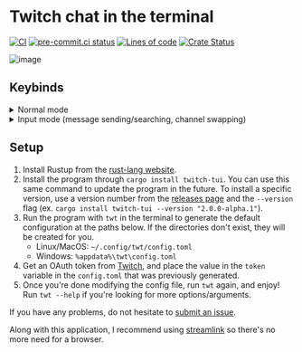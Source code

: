 # Twitch chat in the terminal

[![CI](https://github.com/Xithrius/twitch-tui/actions/workflows/ci.yml/badge.svg)](https://github.com/Xithrius/twitch-tui/actions/workflows/ci.yml)
[![pre-commit.ci status](https://results.pre-commit.ci/badge/github/Xithrius/twitch-tui/main.svg)](https://results.pre-commit.ci/latest/github/Xithrius/twitch-tui/main)
[![Lines of code](https://tokei.rs/b1/github/Xithrius/twitch-tui?category=code)](https://github.com/Xithrius/twitch-tui)
[![Crate Status](https://img.shields.io/crates/v/twitch-tui.svg)](https://crates.io/crates/twitch-tui)

![image](https://user-images.githubusercontent.com/15021300/155114244-00704633-e852-49bb-9a5a-33c623f775f8.png)

## Keybinds

<details>
  <summary>Normal mode</summary>

  <table>
  <tr>
    <td> <b>Key</b>
    <td> <b> Description</b>
  <tr>
    <td> c
    <td> Go to the chat window chat.
  <tr>
    <td> i
    <td> Enter message input mode for sending messages. Exit this mode with `Esc`.
  <tr>
    <td> ?
    <td> Have the keybinds popup window appear.
  <tr>
    <td> q
    <td> Quit out of the entire application once in the base chat view.
  <tr>
    <td> s
    <td> Open a popup window to switch channels.
  <tr>
    <td> Ctrl + f
    <td> Enter message search mode, which highlights messages in the main window which match the query.
  <tr>
    <td> Ctrl + t
    <td> Toggle the filter.
  <tr>
    <td> Ctrl + r
    <td> Reverse the filter.
  <tr>
    <td> Ctrl + p
    <td> Manually trigger a panic, so the application crashes.
  <tr>
    <td> Esc
    <td> Exits out of layered windows, such as going from the help window to normal view.
  </table>

</details>

<details>
  <summary>Input mode (message sending/searching, channel swapping)</summary>

  <table>
  <tr>
    <td> <b>Key</b>
    <td> <b> Description</b>
  <tr>
    <td> Ctrl + w
    <td> Cuts a single word (from the cursor to the next whitespace).
  <tr>
    <td> Ctrl + u
    <td> Cuts the entire line.
  <tr>
    <td> Ctrl + f
    <td> Move cursor to the right.
  <tr>
    <td> Ctrl + b
    <td> Move cursor to the left.
  <tr>
    <td> Ctrl + a
    <td> Move cursor to the start.
  <tr>
    <td> Ctrl + e
    <td> Move cursor to the end.
  <tr>
    <td> Alt + f
    <td> Move to the end of the next word.
  <tr>
    <td> Alt + b
    <td> Move to the start of the previous word.
  <tr>
    <td> Ctrl + t
    <td> Swap previous character with current character.
  <tr>
    <td> Alt + t
    <td> Swap previous word with current word.
  <tr>
    <td> Ctrl + u
    <td> Remove everything before the cursor.
  <tr>
    <td> Ctrl + k
    <td> Remove everything after the cursor.
  <tr>
    <td> Ctrl + w
    <td> Remove the previous word.
  <tr>
    <td> Ctrl + d
    <td> Remove character to the right.
  <tr>
    <td> Tab
    <td> Fill in suggestion, if available.
  <tr>
    <td> Enter
    <td> Confirm the current text to go through (doesn't do anything in message search mode).
  </table>

</details>

## Setup

1. Install Rustup from the [rust-lang website](https://www.rust-lang.org/learn/get-started).
2. Install the program through `cargo install twitch-tui`. You can use this same command to update the program in the future. To install a specific version, use a version number from the [releases page](https://github.com/Xithrius/twitch-tui/releases) and the `--version` flag (ex. `cargo install twitch-tui --version "2.0.0-alpha.1"`).
3. Run the program with `twt` in the terminal to generate the default configuration at the paths below. If the directories don't exist, they will be created for you.
   - Linux/MacOS: `~/.config/twt/config.toml`
   - Windows: `%appdata%\twt\config.toml`
4. Get an OAuth token from [Twitch](https://twitchapps.com/tmi/), and place the value in the `token` variable in the `config.toml` that was previously generated.
5. Once you're done modifying the config file, run `twt` again, and enjoy! Run `twt --help` if you're looking for more options/arguments.

If you have any problems, do not hesitate to [submit an issue](https://github.com/Xithrius/twitch-tui/issues/new/choose).

Along with this application, I recommend using [streamlink](https://github.com/streamlink/streamlink) so there's no more need for a browser.
